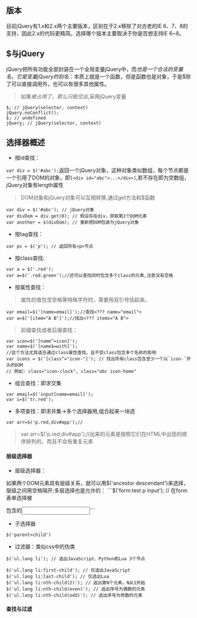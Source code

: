 ## 版本
目前jQuery有1.x和2.x两个主要版本，区别在于2.x移除了对古老的IE 6、7、8的支持，因此2.x的代码更精简。选择哪个版本主要取决于你是否想支持IE 6~8。
## $与jQuery
jQuery把所有功能全部封装在一个全局变量jQuery中，而$也是一个合法的变量名，它是变量jQuery的别名：$本质上就是一个函数，但是函数也是对象，于是$除了可以直接调用外，也可以有很多其他属性。
> 如果$被占用了，那么只能交出$,采用jQuery变量
```
$; // jQuery(selector, context)
jQuery.noConflict();
$; // undefined
jQuery; // jQuery(selector, context)
```
## 选择器概述
* 按id查找：

```var div = $('#abc');```返回一个jQuery对象，这种对象类似数组，每个节点都是一个引用了DOM的对象，即```[<div id="abc">...</div>]```,若不存在即为空数组，jQuery对象有length属性
> DOM对象和jQuery对象可以互相转换,通过get方法和$函数
```
var div = $('#abc'); // jQuery对象
var divDom = div.get(0); // 假设存在div，获取第1个DOM元素
var another = $(divDom); // 重新把DOM包装为jQuery对象
```
* 按tag查找：

 ```var ps = $('p'); // 返回所有<p>节点```
* 按class查找:

```
var a = $('.red');
var a=$('.red.green');//还可以查找同时包含多个class的元素,注意没有空格
```
* 按属性查找：
> 属性的值包含空格等特殊字符时，需要用双引号括起来。
```
var email=$('[name=email]');//查找<??? name="email">
var a=$('[item="A B"]');//找出<??? items="A B">
```
> 前缀查找或者后缀查找：
```
var icon=$('[name^=icon]');
var name=$('[name$=with]');
//这个方法尤其适合通过class属性查找，且不受class包含多个名称的影响
var icons = $('[class^="icon-"]'); // 找出所有class包含至少一个以`icon-`开头的DOM
// 例如: class="icon-clock", class="abc icon-home"
```
* 组合查找：即求交集

```
var email=$('input[name=email]');
var i=$('tr.red');
```
* 多项查找：即求并集->多个选择器用,组合起来一块选

```
var arr=$('p.red,div#app');//
```
> var arr=$('p.red,div#app');//出来的元素是按照它们在HTML中出现的顺序排列的，而且不会有重复元素
#### 层级选择器
* 层级选择器：

如果两个DOM元素具有层级关系，就可以用$('ancestor descendant')来选择，层级之间用空格隔开;多层选择也是允许的：
```$('form.test p input'); // 在form表单选择被<p>包含的<input>```
* 子选择器
```
$('parent>child')
```
* 过滤器：类似css中的伪类
```
$('ul.lang li'); // 选出JavaScript、Python和Lua 3个节点

$('ul.lang li:first-child'); // 仅选出JavaScript
$('ul.lang li:last-child'); // 仅选出Lua
$('ul.lang li:nth-child(2)'); // 选出第N个元素，N从1开始
$('ul.lang li:nth-child(even)'); // 选出序号为偶数的元素
$('ul.lang li:nth-child(odd)'); // 选出序号为奇数的元素
```
#### 查找与过滤
